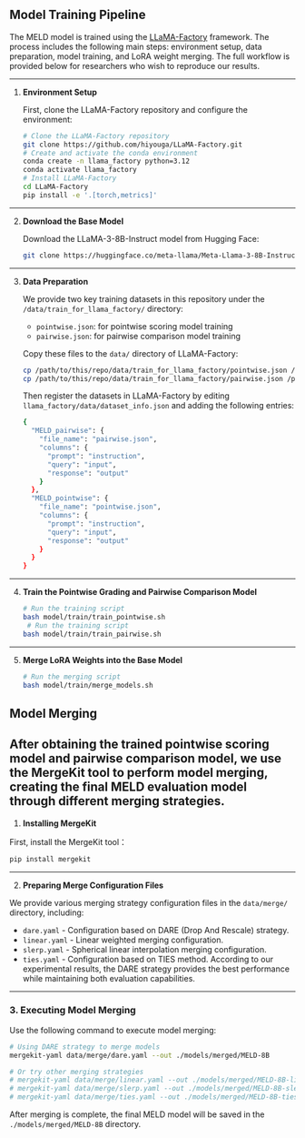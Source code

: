 ## Model Training Pipeline

The MELD model is trained using the [LLaMA-Factory](https://github.com/hiyouga/LLaMA-Factory) framework. The process includes the following main steps: environment setup, data preparation, model training, and LoRA weight merging. The full workflow is provided below for researchers who wish to reproduce our results.

---

1.  **Environment Setup**

    First, clone the LLaMA-Factory repository and configure the environment:

    ```bash
    # Clone the LLaMA-Factory repository
    git clone https://github.com/hiyouga/LLaMA-Factory.git
    # Create and activate the conda environment
    conda create -n llama_factory python=3.12
    conda activate llama_factory
    # Install LLaMA-Factory
    cd LLaMA-Factory
    pip install -e '.[torch,metrics]'
    ```

---

2.  **Download the Base Model**

    Download the LLaMA-3-8B-Instruct model from Hugging Face:

    ```bash
    git clone https://huggingface.co/meta-llama/Meta-Llama-3-8B-Instruct
    ```

---

3.  **Data Preparation**

    We provide two key training datasets in this repository under the `/data/train_for_llama_factory/` directory:

    * `pointwise.json`: for pointwise scoring model training  
    * `pairwise.json`: for pairwise comparison model training

    Copy these files to the `data/` directory of LLaMA-Factory:

    ```bash
    cp /path/to/this/repo/data/train_for_llama_factory/pointwise.json /path/to/LLaMA-Factory/data/
    cp /path/to/this/repo/data/train_for_llama_factory/pairwise.json /path/to/LLaMA-Factory/data/
    ```

    Then register the datasets in LLaMA-Factory by editing `llama_factory/data/dataset_info.json` and adding the following entries:

    ```bash
    {
      "MELD_pairwise": {
        "file_name": "pairwise.json",
        "columns": {
          "prompt": "instruction",
          "query": "input",
          "response": "output"
        }
      },
      "MELD_pointwise": {
        "file_name": "pointwise.json",
        "columns": {
          "prompt": "instruction",
          "query": "input",
          "response": "output"
        }
      }
    }
    ```

---

4.  **Train the Pointwise Grading and Pairwise Comparison Model**

    ```bash
    # Run the training script
    bash model/train/train_pointwise.sh
     # Run the training script
    bash model/train/train_pairwise.sh
    ```

---

5.  **Merge LoRA Weights into the Base Model**
   
    ```bash
    # Run the merging script
    bash model/train/merge_models.sh
    ```


## Model Merging

After obtaining the trained pointwise scoring model and pairwise comparison model, we use the MergeKit tool to perform model merging, creating the final MELD evaluation model through different merging strategies.
---

1.  **Installing MergeKit**

First, install the MergeKit tool：

```bash
pip install mergekit
```
---

2.  **Preparing Merge Configuration Files**

We provide various merging strategy configuration files in the `data/merge/` directory, including:

* `dare.yaml` - Configuration based on DARE (Drop And Rescale) strategy.
* `linear.yaml` - Linear weighted merging configuration.
* `slerp.yaml` - Spherical linear interpolation merging configuration.
* `ties.yaml` - Configuration based on TIES method.
According to our experimental results, the DARE strategy provides the best performance while maintaining both evaluation capabilities.
---


### 3. Executing Model Merging

Use the following command to execute model merging:

```bash
# Using DARE strategy to merge models
mergekit-yaml data/merge/dare.yaml --out ./models/merged/MELD-8B

# Or try other merging strategies
# mergekit-yaml data/merge/linear.yaml --out ./models/merged/MELD-8B-linear
# mergekit-yaml data/merge/slerp.yaml --out ./models/merged/MELD-8B-slerp
# mergekit-yaml data/merge/ties.yaml --out ./models/merged/MELD-8B-ties
```

After merging is complete, the final MELD model will be saved in the `./models/merged/MELD-8B` directory.

